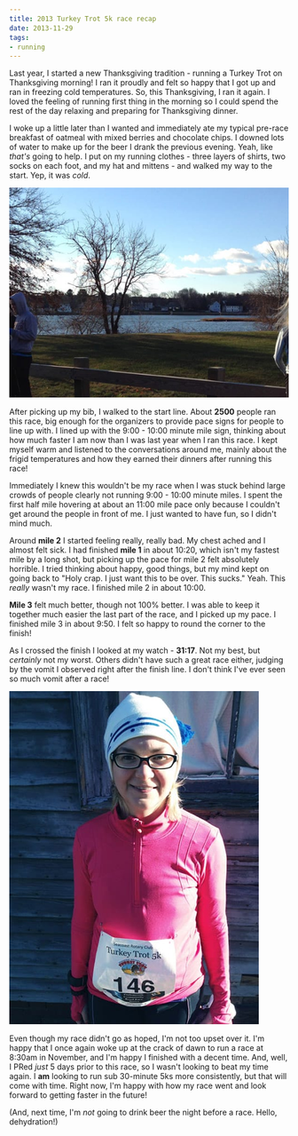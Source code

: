 ```yaml
---
title: 2013 Turkey Trot 5k race recap
date: 2013-11-29
tags:
- running
---
```

Last year, I started a new Thanksgiving tradition - running a Turkey Trot on Thanksgiving morning! I ran it proudly and felt so happy that I got up and ran in freezing cold temperatures. So, this Thanksgiving, I ran it again. I loved the feeling of running first thing in the morning so I could spend the rest of the day relaxing and preparing for Thanksgiving dinner.

I woke up a little later than I wanted and immediately ate my typical pre-race breakfast of oatmeal with mixed berries and chocolate chips. I downed lots of water to make up for the beer I drank the previous evening. Yeah, like *that's* going to help. I put on my running clothes - three layers of shirts, two socks on each foot, and my hat and mittens - and walked my way to the start. Yep, it was *cold*.

![Turkey Trot 2013 scenery.](../../images/tt-scenery.jpg "Cold, November morning scenery.")

After picking up my bib, I walked to the start line. About **2500** people ran this race, big enough for the organizers to provide pace signs for people to line up with. I lined up with the 9:00 - 10:00 minute mile sign, thinking about how much faster I am now than I was last year when I ran this race. I kept myself warm and listened to the conversations around me, mainly about the frigid temperatures and how they earned their dinners after running this race!

Immediately I knew this wouldn't be my race when I was stuck behind large crowds of people clearly not running 9:00 - 10:00 minute miles. I spent the first half mile hovering at about an 11:00 mile pace only because I couldn't get around the people in front of me. I just wanted to have fun, so I didn't mind much.

Around **mile 2** I started feeling really, really bad. My chest ached and I almost felt sick. I had finished **mile 1** in about 10:20, which isn't my fastest mile by a long shot, but picking up the pace for mile 2 felt absolutely horrible. I tried thinking about happy, good things, but my mind kept on going back to "Holy crap. I just want this to be over. This sucks." Yeah. This *really* wasn't my race. I finished mile 2 in about 10:00.

**Mile 3** felt much better, though not 100% better. I was able to keep it together much easier the last part of the race, and I picked up my pace. I finished mile 3 in about 9:50. I felt so happy to round the corner to the finish!

As I crossed the finish I looked at my watch - **31:17**. Not my best, but *certainly* not my worst. Others didn't have such a great race either, judging by the vomit I observed right after the finish line. I don't think I've ever seen so much vomit after a race!

![Me after the race.](../../images/tt-aubpink.jpg "Me after the race.")

Even though my race didn't go as hoped, I'm not too upset over it. I'm happy that I once again woke up at the crack of dawn to run a race at 8:30am in November, and I'm happy I finished with a decent time. And, well, I PRed *just* 5 days prior to this race, so I wasn't looking to beat my time again. I **am** looking to run sub 30-minute 5ks more consistently, but that will come with time. Right now, I'm happy with how my race went and look forward to getting faster in the future!

(And, next time, I'm *not* going to drink beer the night before a race. Hello, dehydration!)

